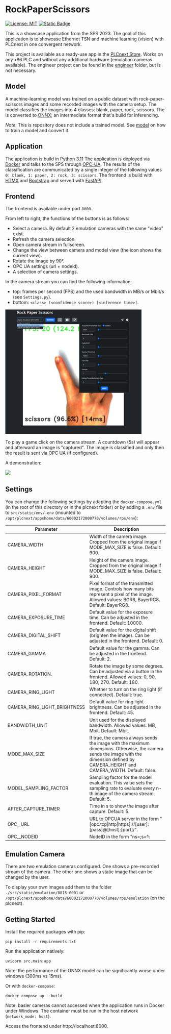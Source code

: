 # RockPaperScissors

[![License: MIT](https://img.shields.io/badge/License-MIT-blue.svg)](https://opensource.org/licenses/MIT)
[![Static Badge](https://img.shields.io/badge/PLCnext%20Store-Available-green)](https://www.plcnextstore.com/permalinks/apps/latest/60002172000770)


This is a showcase application from the SPS 2023.
The goal of this application is to showcase Ethernet TSN and machine learning (vision) with PLCnext in one convergent network.

This project is available as a ready-use app in the [PLCnext Store](https://www.plcnextstore.com/permalinks/apps/latest/60002172000770).
Works on any x86 PLC and without any additional hardware (emulation cameras available).
The engineer project can be found in the [engineer](./engineer/) folder, but is not necessary.

## Model

A machine-learning model was trained on a public dataset with rock-paper-scissors images and some recorded images with the camera setup.
The model classifies the images into 4 classes: blank, paper, rock, scissors.
The is converted to [ONNX](https://onnx.ai/); an intermediate format that's build for inferencing.

*Note*: This is repository does not include a trained model. See [model](./model) on how to train a model and convert it.

## Application

The application is build in [Python 3.11](https://www.python.org/downloads/release/python-3110/)
The application is deployed via [Docker](https://www.docker.com/) and talks to the SPS through [OPC-UA](https://opcfoundation.org/about/opc-technologies/opc-ua/).
The results of the classification are communicated by a single integer of the following values `0: blank, 1: paper, 2: rock, 3: scissors`.
The frontend is build with [HTMX](https://htmx.org/) and [Bootstrap](https://getbootstrap.com/) and served with [FastAPI](https://fastapi.tiangolo.com/).

## Frontend

The frontend is available under port `8000`.

From left to right, the functions of the buttons is as follows:

- Select a camera. By default 2 emulation cameras with the same "video" exist.
- Refresh the camera selection.
- Open camera stream in fullscreen.
- Change the view between camera and model view (the icon shows the current view).
- Rotate the image by 90°.
- OPC UA settings (url + nodeid).
- A selection of camera settings.

In the camera stream you can find the following information:

- top: frames per second (FPS) and the used bandwidth in MB/s or Mbit/s (see `Settings.py`).
- bottom: `<class> (<confidence score>) [<inference time>]`.

<img src="./img/frontend.png" width="85%">

To play a game click on the camera stream.
A countdown (5s) will appear and afterward an image is "captured".
The image is classified and only then the result is sent via OPC UA (if configured).

A demonstration:

<img src="./img/rps-final-showcase.gif" width="85%">

## Settings

You can change the following settings by adapting the `docker-compose.yml` (in the root of this directory or in the plcnext folder) or by adding a `.env` file to `src/static/env/.env` (mounted to `/opt/plcnext/appshome/data/60002172000770/volumes/rps/env`):

| Parameter                    | Description                                                                                                                                                                                 |
|------------------------------|---------------------------------------------------------------------------------------------------------------------------------------------------------------------------------------------|
| CAMERA_WIDTH                 | Width of the camera image. Cropped from the original image if MODE_MAX_SIZE is false. Default: 900.                                                                                         |
| CAMERA_HEIGHT                | Height of the camera image. Cropped from the original image if MODE_MAX_SIZE is false. Default: 900.                                                                                        |
| CAMERA_PIXEL_FORMAT          | Pixel format of the transmitted image. Controls how many bits represent a pixel of the image. Allowed values: BGR8, BayerRG8. Default: BayerRG8.                                            |
| CAMERA_EXPOSURE_TIME         | Default value for the exposure time. Can be adjusted in the frontend. Default: 10000.                                                                                                       |
| CAMERA_DIGITAL_SHIFT         | Default value for the digital shift (brighten the image). Can be adjusted in the frontend. Default: 0.                                                                                      |
| CAMERA_GAMMA                 | Default value for the gamma. Can be adjusted in the frontend. Default: 2.                                                                                                                   |
| CAMERA_ROTATION.             | Rotate the image by some degrees. Can be adjusted via a button in the frontend. Allowed values: 0, 90, 180, 270. Default: 180.                                                              |
| CAMERA_RING_LIGHT            | Whether to turn on the ring light (if connected). Default: true.                                                                                                                            |
| CAMERA_RING_LIGHT_BRIGHTNESS | Default value for ring light brightness. Can be adjusted in the frontend. Default: 45.                                                                                                      |
| BANDWIDTH_UNIT               | Unit used for the displayed bandwidth. Allowed values: MB, Mbit. Default: Mbit.                                                                                                             |
| MODE_MAX_SIZE                | If true, the camera always sends the image with the maximum dimensions. Otherwise, the camera sends the image with the dimension defined by CAMERA_HEIGHT and CAMERA_WIDTH. Default: false. |
| MODEL_SAMPLING_FACTOR        | Sampling factor for the model evaluation. This value sets the sampling rate to evaluate every n-th image of the camera stream. Default: 5.                                                  |
| AFTER_CAPTURE_TIMER          | Time in s to show the image after capture. Default: 5.                                                                                                                                      |
| OPC__URL                     | URL to OPCUA server in the form "[opc.tcp\|http\|https]://[user]:[pass]@[host]:[port]/".                                                                                                    |
| OPC__NODEID                  | NodeID in the form "ns=<ns>;s=<s>".                                                                                                                                                         |
## Emulation Camera

There are two emulation cameras configured.
One shows a pre-recorded stream of the camera.
The other one shows a static image that can be changed by the user.

To display your own images add them to the folder `./src/static/emulation/0815-0001` or `/opt/plcnext/appshome/data/60002172000770/volumes/rps/emulation` (on the plcnext).


## Getting Started

Install the required packages with pip:

```{bash}
pip install -r requirements.txt
```

Run the application natively:

```{bash}
uvicorn src.main:app
```

Note: the performance of the ONNX model can be significantly worse under windows (300ms vs 15ms).

Or with `docker-compose`:

```{bash}
docker compose up --build
```

Note: basler cameras cannot accessed when the application runs in Docker under Windows.
The container must be run in the host network (`network_mode: host`).

Access the frontend under http://localhost:8000.
